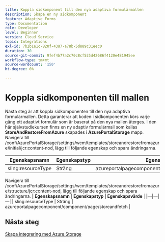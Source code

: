 ```yaml
---
title: Koppla sidkomponent till den nya adaptiva formulärmallen
description: Skapa en ny sidkomponent
feature: Adaptive Forms
type: Documentation
role: Developer
level: Beginner
version: Cloud Service
topic: Integrations
exl-id: 7b2b1e1c-820f-4387-a78b-5d889c31eec0
duration: 30
source-git-commit: 9fef4b77a2c70c8cf525d42686f4120e481945ee
workflow-type: tm+mt
source-wordcount: '150'
ht-degree: 0%

---
```


# Koppla sidkomponenten till mallen

Nästa steg är att koppla sidkomponenten till den nya adaptiva formulärmallen. Detta garanterar att koden i sidkomponenten körs varje gång ett adaptivt formulär som är baserat på den nya mallen återges. I den här självstudiekursen finns en ny adaptiv formulärmall som kallas **StoreAndRestoreFromAzure** skapades i **AzurePortalStorage** mapp.
Navigera till /conf/AzurePortalStorage/settings/wcm/templates/storeandrestorefromazure/initial/jcr:content-nod, lägg till följande egenskap och spara ändringarna.

| **Egenskapsnamn** | **Egenskapstyp** | **Egenskapsvärde** |
|--------------------|-------------------|-------------------------------------------------------|
| sling:resourceType | Sträng | azureportalpagecomponent/component/page/storeandfetch |

Navigera till /conf/AzurePortalStorage/settings/wcm/templates/storeandrestorefromazure/structure/jcr:content-nod, lägg till följande egenskap och spara ändringarna.
| **Egenskapsnamn**  | **Egenskapstyp** | **Egenskapsvärde**                                    | |—|—|—| | sling:resourceType | Sträng | azureportalpagecomponent/component/page/storeandfetch |


## Nästa steg

[Skapa integrering med Azure Storage](./create-fdm.md)
